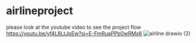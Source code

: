 # airlineproject
please look at the youtube video to see the project flow
https://youtu.be/yf4L8LtJpEw?si=E-FmRuaPPb0wRMx6
![airline drawio (2)](https://github.com/deepanshu36/airlineproject/assets/38796030/3595b55f-e42e-4a82-9822-dc0d39440365)
